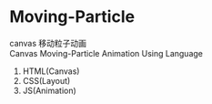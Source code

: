 # Moving-Particle
canvas 移动粒子动画    
Canvas Moving-Particle Animation
Using Language
1. HTML(Canvas)
2. CSS(Layout)
3. JS(Animation)
